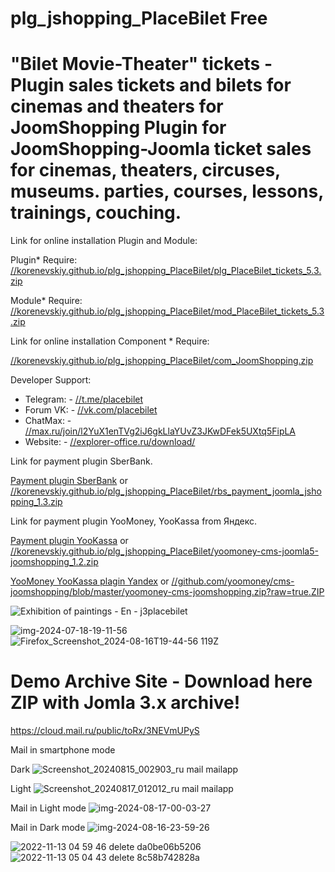 # plg_jshopping_PlaceBilet Free
# "Bilet Movie-Theater" tickets - Plugin sales tickets and bilets for cinemas and theaters for JoomShopping Plugin for JoomShopping-Joomla ticket sales for cinemas, theaters, circuses, museums. parties, courses, lessons, trainings, couching.

Link for online installation Plugin and Module:

Plugin* Require: [//korenevskiy.github.io/plg_jshopping_PlaceBilet/plg_PlaceBilet_tickets_5.3.zip](https://korenevskiy.github.io/plg_jshopping_PlaceBilet/plg_PlaceBilet_tickets_5.3.zip)

Module* Require: [//korenevskiy.github.io/plg_jshopping_PlaceBilet/mod_PlaceBilet_tickets_5.3.zip](https://korenevskiy.github.io/plg_jshopping_PlaceBilet/mod_PlaceBilet_tickets_5.3.zip)

Link for online installation Component * Require:

[//korenevskiy.github.io/plg_jshopping_PlaceBilet/com_JoomShopping.zip](https://korenevskiy.github.io/plg_jshopping_PlaceBilet/com_JoomShopping.zip)


Developer Support:

* Telegram: - [//t.me/placebilet](http://t.me/placebilet)
* Forum VK:	- [//vk.com/placebilet](https://vk.com/placebilet)
* ChatMax:		- [//max.ru/join/l2YuX1enTVg2iJ6gkLlaYUvZ3JKwDFek5UXtq5FipLA](https://max.ru/join/l2YuX1enTVg2iJ6gkLlaYUvZ3JKwDFek5UXtq5FipLA)
* Website:  - [//explorer-office.ru/download/](https://explorer-office.ru/download/)

Link for payment plugin SberBank.

[Payment plugin SberBank](https://securepayments.sberbank.ru/wiki/doku.php/integration:cms:joomla:start) or 
[//korenevskiy.github.io/plg_jshopping_PlaceBilet/rbs_payment_joomla_jshopping_1.3.zip](https://korenevskiy.github.io/plg_jshopping_PlaceBilet/rbs_payment_joomla_jshopping_1.3.zip)


Link for payment plugin YooMoney, YooKassa from Яндекс.

[Payment plugin YooKassa](https://yookassa.ru/docs/support/payments/onboarding/integration/cms-module/joomshopping) or 
[//korenevskiy.github.io/plg_jshopping_PlaceBilet/yoomoney-cms-joomla5-joomshopping_1.2.zip](https://korenevskiy.github.io/plg_jshopping_PlaceBilet/yoomoney-cms-joomla5-joomshopping_1.2.zip)

[YooMoney YooKassa plagin Yandex](https://github.com/yoomoney/cms-joomshopping) or 
[//github.com/yoomoney/cms-joomshopping/blob/master/yoomoney-cms-joomshopping.zip?raw=true.ZIP](https://github.com/yoomoney/cms-joomshopping/blob/master/yoomoney-cms-joomshopping.zip?raw=true)



 
![Exhibition of paintings - En - j3placebilet](https://user-images.githubusercontent.com/6898474/145529212-06d132d5-c701-434c-880e-be2486bfd927.png)

 ![img-2024-07-18-19-11-56](https://github.com/user-attachments/assets/94acfe72-e45d-44b0-b8f2-7d470f9fd461)
![Firefox_Screenshot_2024-08-16T19-44-56 119Z](https://github.com/user-attachments/assets/c3d3fa8a-caf3-485e-a709-da1a6cb182d2)



# Demo Archive Site - Download here ZIP with Jomla 3.x archive! 

https://cloud.mail.ru/public/toRx/3NEVmUPyS

Mail in smartphone mode

 Dark ![Screenshot_20240815_002903_ru mail mailapp](https://github.com/user-attachments/assets/a1cb14bf-4830-4e82-ad02-a0f8c2aeadba) 
 
 Light ![Screenshot_20240817_012012_ru mail mailapp](https://github.com/user-attachments/assets/ab65a2c3-e03b-4522-80a5-d60ae4eea51b) 

Mail in Light mode
![img-2024-08-17-00-03-27](https://github.com/user-attachments/assets/63a86397-cc23-422e-bcae-7aa746379d91)

Mail in Dark mode
![img-2024-08-16-23-59-26](https://github.com/user-attachments/assets/1f22631f-a42f-491c-bb28-2526373ecba7)



![2022-11-13 04 59 46 delete da0be06b5206](https://user-images.githubusercontent.com/6898474/201502080-8222b7fd-324a-4a6b-8cc3-b0d0a52cb085.png)
![2022-11-13 05 04 43 delete 8c58b742828a](https://user-images.githubusercontent.com/6898474/201502081-5505c56f-ab55-4eaa-988b-7e4a2fe524b8.png)





